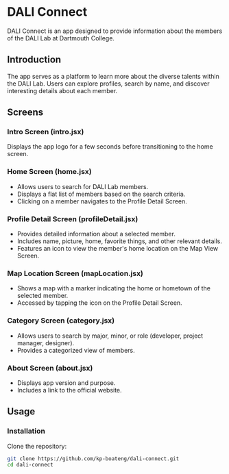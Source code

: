 # DALI Connect

DALI Connect is an app designed to provide information about the members of the DALI Lab at Dartmouth College.

## Introduction

The app serves as a platform to learn more about the diverse talents within the DALI Lab. Users can explore profiles, search by name, and discover interesting details about each member.

## Screens

### Intro Screen (intro.jsx)

Displays the app logo for a few seconds before transitioning to the home screen.

### Home Screen (home.jsx)

- Allows users to search for DALI Lab members.
- Displays a flat list of members based on the search criteria.
- Clicking on a member navigates to the Profile Detail Screen.

### Profile Detail Screen (profileDetail.jsx)

- Provides detailed information about a selected member.
- Includes name, picture, home, favorite things, and other relevant details.
- Features an icon to view the member's home location on the Map View Screen.

### Map Location Screen (mapLocation.jsx)

- Shows a map with a marker indicating the home or hometown of the selected member.
- Accessed by tapping the icon on the Profile Detail Screen.

### Category Screen (category.jsx)

- Allows users to search by major, minor, or role (developer, project manager, designer).
- Provides a categorized view of members.

### About Screen (about.jsx)

- Displays app version and purpose.
- Includes a link to the official website.

## Usage

### Installation

Clone the repository:

```bash
git clone https://github.com/kp-boateng/dali-connect.git
cd dali-connect
